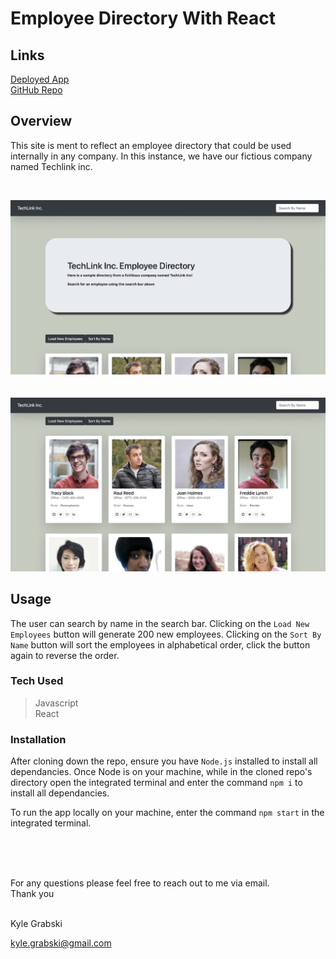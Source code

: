 # Employee Directory With React

## Links  

[Deployed App](https://budget-tracker-app1.herokuapp.com/)  
[GitHub Repo](https://github.com/kylegrabski/React-Employee-Directory)  

## Overview  
This site is ment to reflect an employee directory that could be used internally in any company. In this instance, we have our fictious company named Techlink inc.  

<br>

![Main Page](/public/assets/img/top-screenshot.png)  
<br>  
![Bottom Page](/public/assets/img/bottom-screenshot.png)  


## Usage  
The user can search by name in the search bar. Clicking on the `Load New Employees` button will generate 200 new employees. Clicking on the `Sort By Name` button will sort the employees in alphabetical order, click the button again to reverse the order.  

### Tech Used 

>Javascript  
React


### Installation  
After cloning down the repo, ensure you have `Node.js` installed to install all dependancies. Once Node is on your machine, while in the cloned repo's directory open the integrated terminal and enter the command `npm i` to install all dependancies.  

To run the app locally on your machine, enter the command `npm start` in the integrated terminal.

<br>  
<br>  
<br>  


For any questions please feel free to reach out to me via email.  
Thank you  

<br>  
Kyle Grabski  

kyle.grabski@gmail.com
